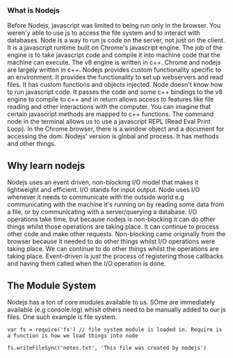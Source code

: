 ### What is Nodejs

Before Nodejs, javascript was limited to being run only in the browser. You weren'y able to use js to access the file system and to interact with databases. Node is a way to run js code on the server, not just on the client. It is a javascript runtime built on Chrome's javascript engine. The job of the engine is to take javascript code and compile it into machine code that the machine can execute. The v8 engine is written in c++. Chrome and nodejs are largely written in c++.
Nodejs provides custom functionality specific to an environment. It provides the functionality to set up webservers and read files. It has custom functions and objects injected. Node doesn't know how to run javascript code. It passes the code and some c++ bindings to the v8 engine to compile to c++ and in return allows access to features like file reading and other interactions with the computer. You can imagine that certain javascript methods are mapped to c++ functions.
The command node in the terminal allows us to use a javascript REPL (Read Eval Print Loop). In the Chrome browser, there is a window object and a document for accessing the dom. Nodejs' version is global and process. It has methods and other things. 

## Why learn nodejs

Nodejs uses an event driven, non-blocking I/O model that makes it lightweight and efficient. I/O stands for input output. Node uses I/O whenever it needs to communicate with the outside world e.g communicating with the machine it's running on by reading some data from a file, or by communicating with a server/querying a database. I/O operations take time, but because nodejs is non-blocking it can do other things whilst those operations are taking place. It can continue to process other code and make other requests. Non-blocking came originally from the browser because it needed to do other things whilst I/O operations were taking place. We can continue to do other things whilst the operations are taking place. Event-driven is just the process of registering those callbacks and having them called when the I/O operation is done.

## The Module System
Nodejs has a ton of core modules available to us. SOme are immediately available (e.g console.log) whislt others need to be manually added to our js files. One such example is file system.
```
var fs = require('fs') // file system module is loaded in. Require is a function is how we load things into node

fs.writeFileSync('notes.txt', 'This file was created by nodejs')
```